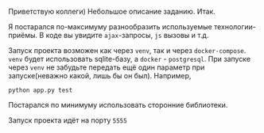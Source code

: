 ﻿Приветствую коллеги) Небольшое описание заданию. Итак.

Я постарался по-максимуму разнообразить используемые технологии-приёмы. В коде вы увидите `ajax`-запросы, `js` вызовы и т.д.

Запуск проекта возможен как через `venv`, так и через `docker-compose`. `venv` будет использовать sqlite-базу, а `docker` - `postgresql`. При запуске через `venv` не забудьте передать ещё один параметр при запуске(неважно какой, лишь бы он был). Например,

`python app.py test`

Постарался по минимуму использовать сторонние библиотеки. 

Запуск проекта идёт на порту `5555`
